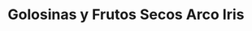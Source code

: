 ---
title: "Golosinas y Frutos Secos Arco Iris"
url: /garrucha/golosinas-y-frutos-secos-arco-iris/
shop: supermercado
---